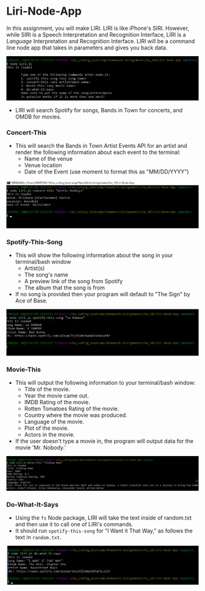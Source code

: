 # Liri-Node-App

In this assignment, you will make LIRI. LIRI is like iPhone's SIRI. However, while SIRI is a Speech Interpretation and Recognition Interface, LIRI is a _Language_ Interpretation and Recognition Interface. LIRI will be a command line node app that takes in parameters and gives you back data.

![Screenshot Image](images/node-liri-app.png)

*   LIRI will search Spotify for songs, Bands in Town for concerts, and OMDB for movies.

### Concert-This
   * This will search the Bands in Town Artist Events API for an artist and render the following information about each event to the terminal:
     * Name of the venue
     * Venue location
     * Date of the Event (use moment to format this as "MM/DD/YYYY")

![Concert-this Output](images/concert-this.png)

### Spotify-This-Song
   * This will show the following information about the song in your terminal/bash window
     * Artist(s)
     * The song's name
     * A preview link of the song from Spotify
     * The album that the song is from
   * If no song is provided then your program will default to "The Sign" by Ace of Base.

![Spotify-this Output](images/spotify-this-song.png)

### Movie-This
   * This will output the following information to your terminal/bash window:
       * Title of the movie.
       * Year the movie came out.
       * IMDB Rating of the movie.
       * Rotten Tomatoes Rating of the movie.
       * Country where the movie was produced.
       * Language of the movie.
       * Plot of the movie.
       * Actors in the movie.
   * If the user doesn't type a movie in, the program will output data for      the movie 'Mr. Nobody.'

![Movie-this output](images/movie-this.png)

### Do-What-It-Says
* Using the `fs` Node package, LIRI will take the text inside of random.txt and then use it to call one of LIRI's commands.
* It should run `spotify-this-song` for "I Want it That Way," as follows the text in `random.txt`.

![Do-what-it-says output](images/do-what-it-says.png)